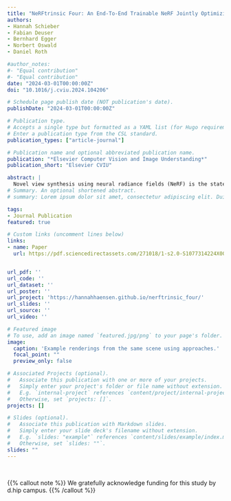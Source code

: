 ```yaml
---
title: "NeRFtrinsic Four: An End-To-End Trainable NeRF Jointly Optimizing Diverse Intrinsic and Extrinsic Camera Parameters"
authors:
- Hannah Schieber
- Fabian Deuser
- Bernhard Egger
- Norbert Oswald
- Daniel Roth

#author_notes:
#- "Equal contribution"
#- "Equal contribution"
date: "2024-03-01T00:00:00Z"
doi: "10.1016/j.cviu.2024.104206"

# Schedule page publish date (NOT publication's date).
publishDate: "2024-03-01T00:00:00Z"

# Publication type.
# Accepts a single type but formatted as a YAML list (for Hugo requirements).
# Enter a publication type from the CSL standard.
publication_types: ["article-journal"]

# Publication name and optional abbreviated publication name.
publication: "*Elsevier Computer Vision and Image Understanding*"
publication_short: "Elsevier CVIU"

abstract: |
  Novel view synthesis using neural radiance fields (NeRF) is the state-of-the-art technique for generating high-quality images from novel viewpoints. Existing methods require a priori knowledge about extrinsic and intrinsic camera parameters. This limits their applicability to synthetic scenes, or real-world scenarios with the necessity of a preprocessing step. Current research on the joint optimization of camera parameters and NeRF focuses on refining noisy extrinsic camera parameters and often relies on the preprocessing of intrinsic camera parameters. Further approaches are limited to cover only one single camera intrinsic. To address these limitations, we propose a novel end-to-end trainable approach called NeRFtrinsic Four. We utilize Gaussian Fourier features to estimate extrinsic camera parameters and dynamically predict varying intrinsic camera parameters through the supervision of the projection error. Our approach outperforms existing joint optimization methods on LLFF and BLEFF. In addition to these existing datasets, we introduce a new dataset called iFF with varying intrinsic camera parameters. NeRFtrinsic Four is a step forward in joint optimization NeRF-based view synthesis and enables more realistic and flexible rendering in real-world scenarios with varying camera parameters.
# Summary. An optional shortened abstract.
# summary: Lorem ipsum dolor sit amet, consectetur adipiscing elit. Duis posuere tellus ac convallis placerat. Proin tincidunt magna sed ex sollicitudin condimentum.

tags:
- Journal Publication
featured: true

# Custom links (uncomment lines below)
links:
- name: Paper
  url: https://pdf.sciencedirectassets.com/271018/1-s2.0-S1077314224X00107/1-s2.0-S107731422400287X/main.pdf?X-Amz-Security-Token=IQoJb3JpZ2luX2VjEEkaCXVzLWVhc3QtMSJHMEUCIA%2F02dxNdxOaajn1D%2BeMyvk47m1zXRCuEaoV%2FVqUoUoBAiEA0QdIX5%2F8zH3dDwUlTqWtP2tR0HcuNUcOYlLu9B8MFVcqsgUIQhAFGgwwNTkwMDM1NDY4NjUiDLq%2BHIaMVNsE%2BbSL3SqPBbryg0rjYok2IWkzszTuS8S3pBbmdQ163OpeqMYNDm%2BEf1wiX2znn5ZpSey7cBuaFn1MgtPnO8P4z4CeLxwrfiBRU6Dy1TywCdkLuWydNUsmJoVh7bIGgiQxH6V8cJlopIzAuk5wmOLi3uLeS%2B3XSAKgq29GzfhBbKWlvXX0SjHUp90uK1aN0Zc2kofNGB6M6vt5IzVSXK8xgMejpngW7Gw7OGIDURQJUk8WXCfiZZ%2BrEYBtMM07ncvof9E2WTYGeqFKvA9yMRljZjitj7pPErQpRtiTGuALnTVaAq6dr%2BDA%2BdKWjRqSWq8fa7H53ufVvdNda4ShhSe2u28pK3YWxbyQrrFIOl1TTCLV2Zm4%2BNcaisn%2BvdeahBimvzYqZAh1h2CnYCqhSCSJgLPdhobuYXp6UifoBE93J1TP7uiUZK3fhXVRGnUVM8pttX4a6kKEXWK4k64yuvQAh49tlNtJgN9PVU5gQMWBRb2EqmKautwIyCWqTdodSpi%2FprUJR55e5qGqSYQ%2B1MlZ%2BxcOl94tSWxS%2BSVw7I%2FCx7rk0T9UCXE7lqpMjPVeZ63ZNIf3PhngzgTDj0T2wTaEKkJ6ElddPQk9G%2BTJsOtlW0RewoXPIGFdHjO9rna5Fo89nD2mIIKkmN%2Fzaj8ZsNze%2Fp5mUl1wPJYA6iJjyfpc8jnekM9hYtfYjEwXBBojYcALdaFhAM0AO7HeaurtSpnOAN36tebNc0x5N61%2BGURNfwI6ycqtyfvEuSr0d0NbH2zG60l%2BDPQS%2Fu1rxuZlwkgjtxnKK8p3r4Zm%2FrOnQPDjYz%2BpUbj3ljFA6PD%2Fu6ezqb6wRRQaR1edtoqz8WhPem7rlbkrV87Tx0qSW4WSHC%2FsBexs1H8CQKcw0YujvAY6sQHhuCrdcHk1GfbgIle%2FQb13JW6f0VQgLcRqQJH1OzWQomO1MMEEiADGS13526u9eLyEIsz24sqd3sBzejyIM%2BK4iQ8j5hBaZAra1idPGdN%2BwTnAH2nHPk7rBQBRaFkKB59C8rI4gNCwWCNbX15KO6u4juik4XdOq2tOCTeA3nhsMMBhHZ5aINBwK8J56ONRj48l96%2Ffp6yUGVlrcjjkAeWf%2B5U%2FCfx5XMpmx4S3B9hr4hw%3D&X-Amz-Algorithm=AWS4-HMAC-SHA256&X-Amz-Date=20250116T094015Z&X-Amz-SignedHeaders=host&X-Amz-Expires=300&X-Amz-Credential=ASIAQ3PHCVTY5YM4XVED%2F20250116%2Fus-east-1%2Fs3%2Faws4_request&X-Amz-Signature=e5b317a3d3f1c25f64f76b1eb18efa3197100cad4840aa5a98f7e312bd714c74&hash=a53923dbf56f00a4b6539e5b956f559e9bbf32c7ed3fb23ecb5720fe75091a10&host=68042c943591013ac2b2430a89b270f6af2c76d8dfd086a07176afe7c76c2c61&pii=S107731422400287X&tid=spdf-5324ad37-1498-4768-b94b-78308212a15d&sid=b406ecf88a4cd443788b41a518b620170edfgxrqb&type=client&tsoh=d3d3LnNjaWVuY2VkaXJlY3QuY29t&ua=02055f5454065d515a07&rr=902d249d7a5ddc96&cc=de


url_pdf: ''
url_code: ''
url_dataset: ''
url_poster: ''
url_project: 'https://hannahhaensen.github.io/nerftrinsic_four/'
url_slides: ''
url_source: ''
url_video: ''

# Featured image
# To use, add an image named `featured.jpg/png` to your page's folder. 
image:
  caption: 'Example renderings from the same scene using approaches.'
  focal_point: ""
  preview_only: false

# Associated Projects (optional).
#   Associate this publication with one or more of your projects.
#   Simply enter your project's folder or file name without extension.
#   E.g. `internal-project` references `content/project/internal-project/index.md`.
#   Otherwise, set `projects: []`.
projects: []

# Slides (optional).
#   Associate this publication with Markdown slides.
#   Simply enter your slide deck's filename without extension.
#   E.g. `slides: "example"` references `content/slides/example/index.md`.
#   Otherwise, set `slides: ""`.
slides: ""
---
```




<br>

{{% callout note %}}
We gratefully acknowledge funding for this study by d.hip campus. 
{{% /callout %}}


